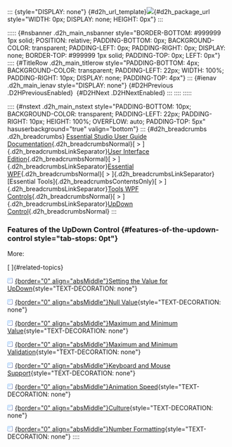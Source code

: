 ::: {style="DISPLAY: none"}
[](ms-xhelp:///?Id=d2h_url_template){#d2h_url_template}![](!package_url!){#d2h_package_url style="WIDTH: 0px; DISPLAY: none; HEIGHT: 0px"}
:::

::::: {#nsbanner .d2h_main_nsbanner style="BORDER-BOTTOM: #999999 1px solid; POSITION: relative; PADDING-BOTTOM: 0px; BACKGROUND-COLOR: transparent; PADDING-LEFT: 0px; PADDING-RIGHT: 0px; DISPLAY: none; BORDER-TOP: #999999 1px solid; PADDING-TOP: 0px; LEFT: 0px"}
:::: {#TitleRow .d2h_main_titlerow style="PADDING-BOTTOM: 4px; BACKGROUND-COLOR: transparent; PADDING-LEFT: 22px; WIDTH: 100%; PADDING-RIGHT: 10px; DISPLAY: none; PADDING-TOP: 4px"}
::: {#ienav .d2h_main_ienav style="DISPLAY: none"}
[](ms-xhelp:///?Id=87e26897-dbcc-497d-baa5-f45c715ea8b9){#D2HPrevious .D2HPreviousEnabled}  [](ms-xhelp:///?Id=c8700926-4bbf-4198-b251-f54b5e4e606b){#D2HNext .D2HNextEnabled}
:::
::::
:::::

:::: {#nstext .d2h_main_nstext style="PADDING-BOTTOM: 10px; BACKGROUND-COLOR: transparent; PADDING-LEFT: 22px; PADDING-RIGHT: 10px; HEIGHT: 100%; OVERFLOW: auto; PADDING-TOP: 5px" hasuserbackground="true" valign="bottom"}
::: {#d2h_breadcrumbs .d2h_breadcrumbs}
[Essential Studio User Guide Documentation](ms-xhelp:///?Id=12457748-09e3-4d74-a240-8e049cedf030){.d2h_breadcrumbsNormal}[ \> ]{.d2h_breadcrumbsLinkSeparator}[User Interface Edition](ms-xhelp:///?Id=c29296b7-531c-413b-a0ec-488ca1f7f669){.d2h_breadcrumbsNormal}[ \> ]{.d2h_breadcrumbsLinkSeparator}[Essential WPF](ms-xhelp:///?Id=7f4f82c5-151c-4262-94d0-75c4626c77bc){.d2h_breadcrumbsNormal}[ \> ]{.d2h_breadcrumbsLinkSeparator}[Essential Tools]{.d2h_breadcrumbsContentsOnly}[ \> ]{.d2h_breadcrumbsLinkSeparator}[Tools WPF Controls](ms-xhelp:///?Id=2ea58a12-9426-4a63-96b4-89eb80232c2c){.d2h_breadcrumbsNormal}[ \> ]{.d2h_breadcrumbsLinkSeparator}[UpDown Control](ms-xhelp:///?Id=b7d3cd53-0015-4806-823a-de2c17400db2){.d2h_breadcrumbsNormal}
:::

### Features of the UpDown Control {#features-of-the-updown-control style="tab-stops: 0pt"}

More:

[ ]{#related-topics}

[![](button.gif){border="0" align="absMiddle"}Setting the Value for UpDown](ms-xhelp:///?Id=d64b7ad9-3730-4e9c-9bf8-a6ff18d2fdfa){style="TEXT-DECORATION: none"}

[![](button.gif){border="0" align="absMiddle"}Null Value](ms-xhelp:///?Id=41ae7c54-341e-430d-911d-5504316137ea){style="TEXT-DECORATION: none"}

[![](button.gif){border="0" align="absMiddle"}Maximum and Minimum Value](ms-xhelp:///?Id=366142e1-145e-4c19-a089-c68cbe790e86){style="TEXT-DECORATION: none"}

[![](button.gif){border="0" align="absMiddle"}Maximum and Minimum Validation](ms-xhelp:///?Id=e808f205-305c-436c-b66b-b33355c88302){style="TEXT-DECORATION: none"}

[![](button.gif){border="0" align="absMiddle"}Keyboard and Mouse Support](ms-xhelp:///?Id=0e7dfa6c-a8e8-4867-ac78-a8ee5cf6d869){style="TEXT-DECORATION: none"}

[![](button.gif){border="0" align="absMiddle"}Animation Speed](ms-xhelp:///?Id=89b2cb76-cee2-470a-a2a9-2ba9f8840439){style="TEXT-DECORATION: none"}

[![](button.gif){border="0" align="absMiddle"}Culture](ms-xhelp:///?Id=b3a3eb3a-4e87-4ee4-9ce7-6f235888f480){style="TEXT-DECORATION: none"}

[![](button.gif){border="0" align="absMiddle"}Number Formatting](ms-xhelp:///?Id=4d1cb355-925c-4375-a7f1-fd67cab0f840){style="TEXT-DECORATION: none"}
::::
